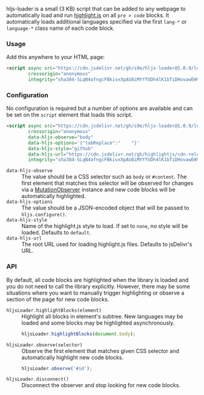 hljs-loader is a small (3 KB) script that can be added to any webpage to automatically load and run [highlight.js](https://highlightjs.org/) on all `pre > code` blocks. It automatically loads additional languages specified via the first `lang-*` or `language-*` class name of each code block.


### Usage

Add this anywhere to your HTML page:

```html
<script async src="https://cdn.jsdelivr.net/gh/s9e/hljs-loader@1.0.9/loader.min.js"
        crossorigin="anonymous"
        integrity="sha384-SLqN4ofngcFBkivxXpAU8iMYYfUDh4lK1bTiDHovawEW9yc9gubn6ZFWFU09/TQ5"></script>
```


### Configuration

No configuration is required but a number of options are available and can be set on the `script` element that loads this script.

```html
<script async src="https://cdn.jsdelivr.net/gh/s9e/hljs-loader@1.0.9/loader.min.js"
        crossorigin="anonymous"
        data-hljs-observe="body"
        data-hljs-options='{"tabReplace":"    "}'
        data-hljs-style="github"
        data-hljs-url="https://cdn.jsdelivr.net/gh/highlightjs/cdn-release@10.0.3/build/"
        integrity="sha384-SLqN4ofngcFBkivxXpAU8iMYYfUDh4lK1bTiDHovawEW9yc9gubn6ZFWFU09/TQ5"></script>
```

<dl>
<dt><code>data-hljs-observe</code></dt>
<dd>The value should be a CSS selector such as <code>body</code> or <code>#content</code>. The first element that matches this selector will be observed for changes via a <a href="https://developer.mozilla.org/en-US/docs/Web/API/MutationObserver">MutationObserver</a> instance and new code blocks will be automatically highlighted.</dd>

<dt><code>data-hljs-options</code></dt>
<dd>The value should be a JSON-encoded object that will be passed to <code>hljs.configure()</code>.</dd>

<dt><code>data-hljs-style</code></dt>
<dd>Name of the highlight.js style to load. If set to <code>none</code>, no style will be loaded. Defaults to <code>default</code>.</dd>

<dt><code>data-hljs-url</code></dt>
<dd>The root URL used for loading highlight.js files. Defaults to jsDelivr's URL.</dd>
</dl>


### API

By default, all code blocks are highlighted when the library is loaded and you do not need to call the library explicitly. However, there may be some situations where you want to manually trigger highlighting or observe a section of the page for new code blocks.

<dl>
<dt><code>hljsLoader.highlightBlocks(element)</code></dt>
<dd>Highlight all blocks in element's subtree. New languages may be loaded and some blocks may be highlighted asynchronously.

```js
hljsLoader.highlightBlocks(document.body);
```
</dd>

<dt><code>hljsLoader.observe(selector)</code></dt>
<dd>Observe the first element that matches given CSS selector and automatically highlight new code blocks.

```js
hljsLoader.observe('#id');
```
</dd>

<dt><code>hljsLoader.disconnect()</code></dt>
<dd>Disconnect the observer and stop looking for new code blocks.</dd>
</dl>
